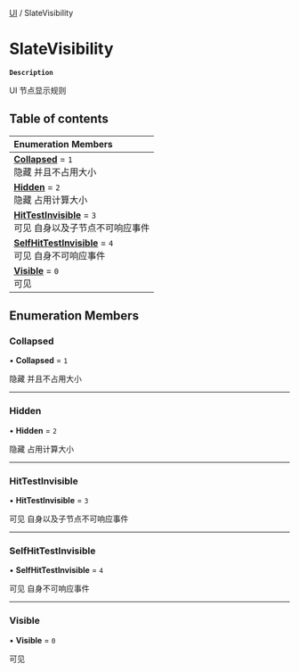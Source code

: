 [UI](../modules/UI.UI.md) / SlateVisibility

# SlateVisibility <Badge type="tip" text="Enumeration" />

**`Description`**

UI 节点显示规则

## Table of contents

| Enumeration Members                                                                                          |
| :----------------------------------------------------------------------------------------------------------- |
| **[Collapsed](UI.UI.SlateVisibility.md#collapsed)** = `1` <br> 隐藏 并且不占用大小                           |
| **[Hidden](UI.UI.SlateVisibility.md#hidden)** = `2` <br> 隐藏 占用计算大小                                   |
| **[HitTestInvisible](UI.UI.SlateVisibility.md#hittestinvisible)** = `3` <br> 可见 自身以及子节点不可响应事件 |
| **[SelfHitTestInvisible](UI.UI.SlateVisibility.md#selfhittestinvisible)** = `4` <br> 可见 自身不可响应事件   |
| **[Visible](UI.UI.SlateVisibility.md#visible)** = `0` <br> 可见                                              |

## Enumeration Members

### Collapsed

• **Collapsed** = `1`

隐藏 并且不占用大小

---

### Hidden

• **Hidden** = `2`

隐藏 占用计算大小

---

### HitTestInvisible

• **HitTestInvisible** = `3`

可见 自身以及子节点不可响应事件

---

### SelfHitTestInvisible

• **SelfHitTestInvisible** = `4`

可见 自身不可响应事件

---

### Visible

• **Visible** = `0`

可见
